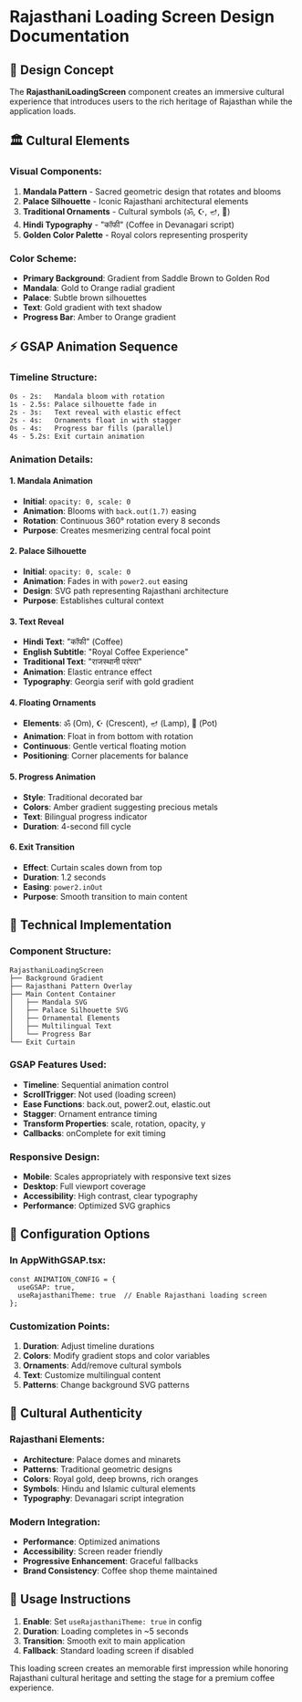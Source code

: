 # Rajasthani Loading Screen Design Documentation

## 🎨 Design Concept

The **RajasthaniLoadingScreen** component creates an immersive cultural experience that introduces users to the rich heritage of Rajasthan while the application loads.

## 🏛️ Cultural Elements

### **Visual Components:**
1. **Mandala Pattern** - Sacred geometric design that rotates and blooms
2. **Palace Silhouette** - Iconic Rajasthani architectural elements
3. **Traditional Ornaments** - Cultural symbols (ॐ, ☪️, 🪔, 🏺)
4. **Hindi Typography** - "कॉफी" (Coffee in Devanagari script)
5. **Golden Color Palette** - Royal colors representing prosperity

### **Color Scheme:**
- **Primary Background**: Gradient from Saddle Brown to Golden Rod
- **Mandala**: Gold to Orange radial gradient
- **Palace**: Subtle brown silhouettes
- **Text**: Gold gradient with text shadow
- **Progress Bar**: Amber to Orange gradient

## ⚡ GSAP Animation Sequence

### **Timeline Structure:**
```
0s - 2s:   Mandala bloom with rotation
1s - 2.5s: Palace silhouette fade in
2s - 3s:   Text reveal with elastic effect
2s - 4s:   Ornaments float in with stagger
0s - 4s:   Progress bar fills (parallel)
4s - 5.2s: Exit curtain animation
```

### **Animation Details:**

#### **1. Mandala Animation**
- **Initial**: `opacity: 0, scale: 0`
- **Animation**: Blooms with `back.out(1.7)` easing
- **Rotation**: Continuous 360° rotation every 8 seconds
- **Purpose**: Creates mesmerizing central focal point

#### **2. Palace Silhouette**
- **Initial**: `opacity: 0, scale: 0`
- **Animation**: Fades in with `power2.out` easing
- **Design**: SVG path representing Rajasthani architecture
- **Purpose**: Establishes cultural context

#### **3. Text Reveal**
- **Hindi Text**: "कॉफी" (Coffee)
- **English Subtitle**: "Royal Coffee Experience"
- **Traditional Text**: "राजस्थानी परंपरा"
- **Animation**: Elastic entrance effect
- **Typography**: Georgia serif with gold gradient

#### **4. Floating Ornaments**
- **Elements**: ॐ (Om), ☪️ (Crescent), 🪔 (Lamp), 🏺 (Pot)
- **Animation**: Float in from bottom with rotation
- **Continuous**: Gentle vertical floating motion
- **Positioning**: Corner placements for balance

#### **5. Progress Animation**
- **Style**: Traditional decorated bar
- **Colors**: Amber gradient suggesting precious metals
- **Text**: Bilingual progress indicator
- **Duration**: 4-second fill cycle

#### **6. Exit Transition**
- **Effect**: Curtain scales down from top
- **Duration**: 1.2 seconds
- **Easing**: `power2.inOut`
- **Purpose**: Smooth transition to main content

## 🎯 Technical Implementation

### **Component Structure:**
```tsx
RajasthaniLoadingScreen
├── Background Gradient
├── Rajasthani Pattern Overlay
├── Main Content Container
│   ├── Mandala SVG
│   ├── Palace Silhouette SVG
│   ├── Ornamental Elements
│   ├── Multilingual Text
│   └── Progress Bar
└── Exit Curtain
```

### **GSAP Features Used:**
- **Timeline**: Sequential animation control
- **ScrollTrigger**: Not used (loading screen)
- **Ease Functions**: back.out, power2.out, elastic.out
- **Stagger**: Ornament entrance timing
- **Transform Properties**: scale, rotation, opacity, y
- **Callbacks**: onComplete for exit timing

### **Responsive Design:**
- **Mobile**: Scales appropriately with responsive text sizes
- **Desktop**: Full viewport coverage
- **Accessibility**: High contrast, clear typography
- **Performance**: Optimized SVG graphics

## 🔧 Configuration Options

### **In AppWithGSAP.tsx:**
```tsx
const ANIMATION_CONFIG = {
  useGSAP: true,
  useRajasthaniTheme: true  // Enable Rajasthani loading screen
};
```

### **Customization Points:**
1. **Duration**: Adjust timeline durations
2. **Colors**: Modify gradient stops and color variables
3. **Ornaments**: Add/remove cultural symbols
4. **Text**: Customize multilingual content
5. **Patterns**: Change background SVG patterns

## 🌟 Cultural Authenticity

### **Rajasthani Elements:**
- **Architecture**: Palace domes and minarets
- **Patterns**: Traditional geometric designs
- **Colors**: Royal gold, deep browns, rich oranges
- **Symbols**: Hindu and Islamic cultural elements
- **Typography**: Devanagari script integration

### **Modern Integration:**
- **Performance**: Optimized animations
- **Accessibility**: Screen reader friendly
- **Progressive Enhancement**: Graceful fallbacks
- **Brand Consistency**: Coffee shop theme maintained

## 🚀 Usage Instructions

1. **Enable**: Set `useRajasthaniTheme: true` in config
2. **Duration**: Loading completes in ~5 seconds
3. **Transition**: Smooth exit to main application
4. **Fallback**: Standard loading screen if disabled

This loading screen creates an memorable first impression while honoring Rajasthani cultural heritage and setting the stage for a premium coffee experience.
